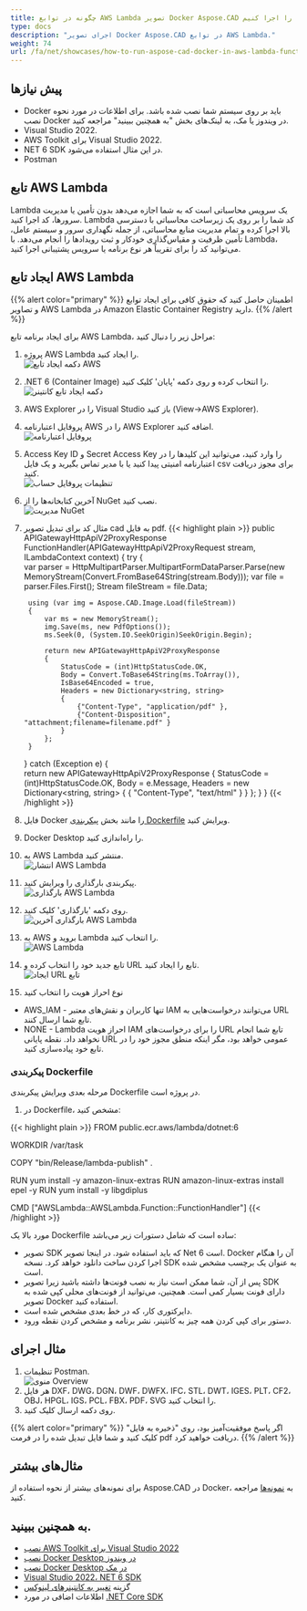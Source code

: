 ```yaml
---
title: چگونه در توابع AWS Lambda تصویر Docker Aspose.CAD را اجرا کنیم
type: docs
description: "اجرای تصویر Docker Aspose.CAD در توابع AWS Lambda."
weight: 74
url: /fa/net/showcases/how-to-run-aspose-cad-docker-in-aws-lambda-function/
---
```


## پیش نیازها
- Docker باید بر روی سیستم شما نصب شده باشد. برای اطلاعات در مورد نحوه نصب Docker در ویندوز یا مک، به لینک‌های بخش "به همچنین ببینید" مراجعه کنید.
- Visual Studio 2022.
- AWS Toolkit برای Visual Studio 2022.
- NET 6 SDK در این مثال استفاده می‌شود.
- Postman

## تابع AWS Lambda

Lambda یک سرویس محاسباتی است که به شما اجازه می‌دهد بدون تأمین یا مدیریت سرورها، کد اجرا کنید. Lambda کد شما را بر روی یک زیرساخت محاسباتی با دسترسی بالا اجرا کرده و تمام مدیریت منابع محاسباتی، از جمله نگهداری سرور و سیستم عامل، تأمین ظرفیت و مقیاس‌گذاری خودکار و ثبت رویدادها را انجام می‌دهد. با Lambda، می‌توانید کد را برای تقریباً هر نوع برنامه یا سرویس پشتیبانی اجرا کنید.

## ایجاد تابع AWS Lambda

{{% alert color="primary" %}} 
اطمینان حاصل کنید که حقوق کافی برای ایجاد توابع و تصاویر AWS Lambda در Amazon Elastic Container Registry دارید.
{{% /alert %}}

برای ایجاد برنامه تابع AWS Lambda، مراحل زیر را دنبال کنید:
1. پروژه AWS Lambda را ایجاد کنید.<br>
![دکمه ایجاد تابع AWS](/cad/_assets/showcases/aws/create-project.png)<br>
1. .NET 6 (Container Image) را انتخاب کرده و روی دکمه 'پایان' کلیک کنید.<br>
![دکمه ایجاد تابع کانتینر](/cad/_assets/showcases/aws/create-container.png)<br>
1. AWS Explorer را در Visual Studio باز کنید (View->AWS Explorer).
1. پروفایل اعتبارنامه AWS را در AWS Explorer اضافه کنید.<br>
![پروفایل اعتبارنامه](/cad/_assets/showcases/aws/add-aws-credentials-profile.png)<br>
1. Access Key ID و Secret Access Key را وارد کنید، می‌توانید این کلیدها را در اعتبارنامه امنیتی پیدا کنید یا با مدیر تماس بگیرید و یک فایل csv برای مجوز دریافت کنید.<br>
![تنظیمات پروفایل حساب](/cad/_assets/showcases/aws/account-profile.png)<br>
1. آخرین کتابخانه‌ها را از NuGet نصب کنید.<br>
![مدیریت NuGet](/cad/_assets/showcases/aws/nuget-manager.png)<br>
1. مثال کد برای تبدیل تصویر cad به فایل pdf.
{{< highlight plain >}}
public APIGatewayHttpApiV2ProxyResponse FunctionHandler(APIGatewayHttpApiV2ProxyRequest stream, ILambdaContext context)
{
    try
    {            
        var parser = HttpMultipartParser.MultipartFormDataParser.Parse(new MemoryStream(Convert.FromBase64String(stream.Body)));
        var file = parser.Files.First();
        Stream fileStream = file.Data;

        using (var img = Aspose.CAD.Image.Load(fileStream))
        {
            var ms = new MemoryStream();
            img.Save(ms, new PdfOptions());
            ms.Seek(0, (System.IO.SeekOrigin)SeekOrigin.Begin);
          
            return new APIGatewayHttpApiV2ProxyResponse
            {
                StatusCode = (int)HttpStatusCode.OK,
                Body = Convert.ToBase64String(ms.ToArray()),
                IsBase64Encoded = true,
                Headers = new Dictionary<string, string>
                {
                    {"Content-Type", "application/pdf" },
                    {"Content-Disposition", "attachment;filename=filename.pdf" }
                }
            };
        }
    }
    catch (Exception e)
    {           
        return new APIGatewayHttpApiV2ProxyResponse
        {
            StatusCode = (int)HttpStatusCode.OK,
            Body = e.Message,
            Headers = new Dictionary<string, string>
            {
                {
                    "Content-Type", "text/html"
                }
            }
        };
    }
}
{{< /highlight >}}
1. فایل Docker را مانند بخش <a href="#configuring-a-dockerfile">پیکربندی Dockerfile</a> ویرایش کنید.
1. Docker Desktop را راه‌اندازی کنید.
1. به AWS Lambda منتشر کنید.<br>
![انتشار AWS Lambda](/cad/_assets/showcases/aws/publish-aws.png)<br>
1. پیکربندی بارگذاری را ویرایش کنید.<br>
![بارگذاری AWS Lambda](/cad/_assets/showcases/aws/upload-aws-lambda.png)<br>
1. روی دکمه 'بارگذاری' کلیک کنید.<br>
![بارگذاری آخرین AWS Lambda](/cad/_assets/showcases/aws/upload-aws-lambda-finish.png)<br>
1. به AWS بروید و Lambda را انتخاب کنید.<br>
![AWS Lambda](/cad/_assets/showcases/aws/select-aws-lambda.png)<br>
1. تابع جدید خود را انتخاب کرده و URL تابع را ایجاد کنید.<br>
![ایجاد URL تابع](/cad/_assets/showcases/aws/create-function-url.png)<br>
1. نوع احراز هویت را انتخاب کنید
- AWS_IAM - تنها کاربران و نقش‌های معتبر IAM می‌توانند درخواست‌هایی به URL تابع شما ارسال کنند.
- NONE - Lambda احراز هویت IAM را برای درخواست‌های URL تابع شما انجام نخواهد داد. نقطه پایانی URL عمومی خواهد بود، مگر اینکه منطق مجوز خود را در تابع خود پیاده‌سازی کنید.

### پیکربندی Dockerfile

 مرحله بعدی ویرایش پیکربندی Dockerfile در پروژه است.

1. در Dockerfile، مشخص کنید:

{{< highlight plain >}}
FROM public.ecr.aws/lambda/dotnet:6

WORKDIR /var/task

COPY "bin/Release/lambda-publish"  .

RUN yum install -y amazon-linux-extras 
RUN amazon-linux-extras install epel -y
RUN yum install -y libgdiplus  

CMD ["AWSLambda::AWSLambda.Function::FunctionHandler"]
{{< /highlight >}}

 مورد بالا یک Dockerfile ساده است که شامل دستورات زیر می‌باشد:

- تصویر SDK که باید استفاده شود. در اینجا تصویر Net 6 است. Docker آن را هنگام اجرا کردن ساخت دانلود خواهد کرد. نسخه SDK به عنوان یک برچسب مشخص شده است.
- پس از آن، شما ممکن است نیاز به نصب فونت‌ها داشته باشید زیرا تصویر SDK دارای فونت بسیار کمی است. همچنین، می‌توانید از فونت‌های محلی کپی شده به تصویر Docker استفاده کنید.
- دایرکتوری کار، که در خط بعدی مشخص شده است.
- دستور برای کپی کردن همه چیز به کانتینر، نشر برنامه و مشخص کردن نقطه ورود.

## مثال اجرای

1. تنظیمات Postman.<br>
![منوی Overview](/cad/_assets/showcases/aws/postman-settings.png)<br>
1. هر فایل DXF، DWG، DGN، DWF، DWFX، IFC، STL، DWT، IGES، PLT، CF2، OBJ، HPGL، IGS، PCL، FBX، PDF، SVG را انتخاب کنید.
1. روی دکمه ارسال کلیک کنید.

{{% alert color="primary" %}} 
اگر پاسخ موفقیت‌آمیز بود، روی "ذخیره به فایل" کلیک کنید و شما فایل تبدیل شده را در فرمت pdf دریافت خواهید کرد.
{{% /alert %}}

## مثال‌های بیشتر

برای نمونه‌های بیشتر از نحوه استفاده از Aspose.CAD در Docker، به [نمونه‌ها](https://github.com/aspose-cad/Aspose.CAD-Documentation) مراجعه کنید.

## به همچنین ببینید.

- [نصب AWS Toolkit برای Visual Studio 2022](https://marketplace.visualstudio.com/items?itemName=AmazonWebServices.AWSToolkitforVisualStudio2022)
- [نصب Docker Desktop در ویندوز](https://docs.docker.com/docker-for-windows/install/)
- [نصب Docker Desktop در مک](https://docs.docker.com/docker-for-mac/install/)
- [Visual Studio 2022، NET 6 SDK](https://docs.microsoft.com/en-us/dotnet/core/install/windows?tabs=net60#dependencies)
- گزینه [تغییر به کانتینرهای لینوکس](https://docs.docker.com/docker-for-windows/#switch-between-windows-and-linux-containers) 
- اطلاعات اضافی در مورد [.NET Core SDK](https://hub.docker.com/_/microsoft-dotnet-sdk)
